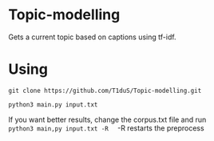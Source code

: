 # Topic-modelling
Gets a current topic based on captions using tf-idf.

# Using
`
git clone https://github.com/T1duS/Topic-modelling.git  
`

`
python3 main.py input.txt  
`

If you want better results, change the corpus.txt file and run  
`
python3 main,py input.txt -R  
`
-R restarts the preprocess
